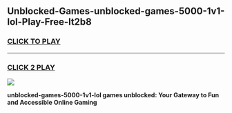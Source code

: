 
## Unblocked-Games-unblocked-games-5000-1v1-lol-Play-Free-lt2b8
<h3>
<a href="https://premium76.site?title=unblocked-games-5000-1v1-lol&ref=20A">CLICK TO PLAY</a></h3>
<hr>

<h3>
<a href="https://premium76.site?title=unblocked-games-5000-1v1-lol&ref=20A">CLICK 2 PLAY</a>
  
</h3>

<a href="https://premium76.site?title=unblocked-games-5000-1v1-lol&ref=20A"><img src="https://clearcache.store/games.png"></a>


**unblocked-games-5000-1v1-lol games unblocked: Your Gateway to Fun and Accessible Online Gaming**
